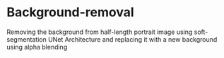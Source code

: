# Background-removal
Removing the background from half-length portrait image using soft-segmentation UNet Architecture and replacing it with a new background using alpha blending
